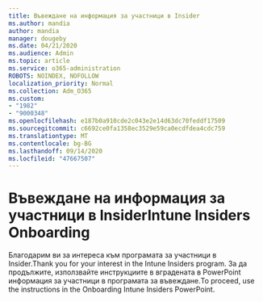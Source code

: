 ```yaml
---
title: Въвеждане на информация за участници в Insider
ms.author: mandia
author: mandia
manager: dougeby
ms.date: 04/21/2020
ms.audience: Admin
ms.topic: article
ms.service: o365-administration
ROBOTS: NOINDEX, NOFOLLOW
localization_priority: Normal
ms.collection: Adm_O365
ms.custom:
- "1982"
- "9000348"
ms.openlocfilehash: e187b0a910cde2c043e2e14d63dc70feddf17509
ms.sourcegitcommit: c6692ce0fa1358ec3529e59ca0ecdfdea4cdc759
ms.translationtype: MT
ms.contentlocale: bg-BG
ms.lasthandoff: 09/14/2020
ms.locfileid: "47667507"
---
```

# <a name="intune-insiders-onboarding"></a><span data-ttu-id="79522-102">Въвеждане на информация за участници в Insider</span><span class="sxs-lookup"><span data-stu-id="79522-102">Intune Insiders Onboarding</span></span>

<span data-ttu-id="79522-103">Благодарим ви за интереса към програмата за участници в Insider.</span><span class="sxs-lookup"><span data-stu-id="79522-103">Thank you for your interest in the Intune Insiders program.</span></span> <span data-ttu-id="79522-104">За да продължите, използвайте инструкциите в вградената в PowerPoint информация за участници в програмата за въвеждане.</span><span class="sxs-lookup"><span data-stu-id="79522-104">To proceed, use the instructions in the Onboarding Intune Insiders PowerPoint.</span></span>
